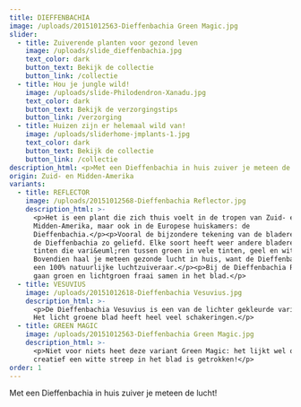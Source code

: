 ```yaml
---
title: DIEFFENBACHIA
image: /uploads/20151012563-Dieffenbachia Green Magic.jpg
slider:
  - title: Zuiverende planten voor gezond leven
    image: /uploads/slide_dieffenbachia.jpg
    text_color: dark
    button_text: Bekijk de collectie
    button_link: /collectie
  - title: Hou je jungle wild!
    image: /uploads/slide-Philodendron-Xanadu.jpg
    text_color: dark
    button_text: Bekijk de verzorgingstips
    button_link: /verzorging
  - title: Huizen zijn er helemaal wild van!
    image: /uploads/sliderhome-jmplants-1.jpg
    text_color: dark
    button_text: Bekijk de collectie
    button_link: /collectie
description_html: <p>Met een Dieffenbachia in huis zuiver je meteen de lucht!</p>
origin: Zuid- en Midden-Amerika
variants:
  - title: REFLECTOR
    image: /uploads/20151012568-Dieffenbachia Reflector.jpg
    description_html: >-
      <p>Het is een plant die zich thuis voelt in de tropen van Zuid- en
      Midden-Amerika, maar ook in de Europese huiskamers: de
      Dieffenbachia.</p><p>Vooral de bijzondere tekening van de bladeren maakt
      de Dieffenbachia zo geliefd. Elke soort heeft weer andere bladeren, met
      tinten die vari&euml;ren tussen groen in vele tinten, geel en wit.
      Bovendien haal je meteen gezonde lucht in huis, want de Dieffenbachia is
      een 100% natuurlijke luchtzuiveraar.</p><p>Bij de Dieffenbachia Reflector
      gaan groen en lichtgroen fraai samen in het blad.</p>
  - title: VESUVIUS
    image: /uploads/20151012618-Dieffenbachia Vesuvius.jpg
    description_html: >-
      <p>De Dieffenbachia Vesuvius is een van de lichter gekleurde varianten.
      Het licht groene blad heeft heel veel schakeringen.</p>
  - title: GREEN MAGIC
    image: /uploads/20151012563-Dieffenbachia Green Magic.jpg
    description_html: >-
      <p>Niet voor niets heet deze variant Green Magic: het lijkt wel of er heel
      creatief een witte streep in het blad is getrokken!</p>
order: 1
---
```



Met een Dieffenbachia in huis zuiver je meteen de lucht!